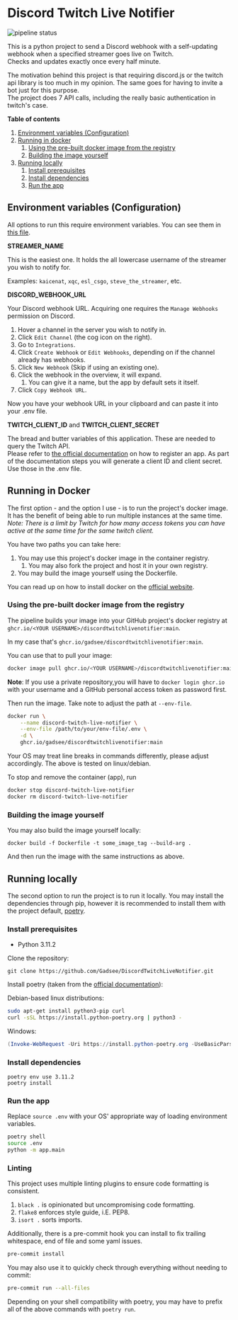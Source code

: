 # Discord Twitch Live Notifier

![pipeline status](https://github.com/Gadsee/DiscordTwitchLiveNotifier/actions/workflows/pipeline.yaml/badge.svg)

This is a python project to send a Discord webhook with a self-updating webhook 
when a specified streamer goes live on Twitch.  
Checks and updates exactly once every half minute.

The motivation behind this project is that requiring discord.js or the twitch api library is too much in my opinion.
The same goes for having to invite a bot just for this purpose.  
The project does 7 API calls, including the really basic authentication in twitch's case.

**Table of contents**
1. [Environment variables (Configuration)](#environment-variables-configuration)
2. [Running in docker](#running-in-docker)
   1. [Using the pre-built docker image from the registry](#using-the-pre-built-docker-image-from-the-registry)
   2. [Building the image yourself](#building-the-image-yourself)
3. [Running locally](#running-locally)
   1. [Install prerequisites](#install-prerequisites)
   2. [Install dependencies](#install-dependencies)
   3. [Run the app](#run-the-app)

## Environment variables (Configuration)

All options to run this require environment variables. You can see them in [this file](.env.example).

**STREAMER_NAME**

This is the easiest one. It holds the all lowercase username of the streamer you wish to notify for.

Examples: `kaicenat`, `xqc`, `esl_csgo`, `steve_the_streamer`, etc.

**DISCORD_WEBHOOK_URL**

Your Discord webhook URL. Acquiring one requires the `Manage Webhooks` permission on Discord.

1. Hover a channel in the server you wish to notify in.
2. Click `Edit Channel` (the cog icon on the right).
3. Go to `Integrations`.
4. Click `Create Webhook` or `Edit Webhooks`, depending on if the channel already has webhooks.
5. Click `New Webhook` (Skip if using an existing one).
6. Click the webhook in the overview, it will expand.
   1. You can give it a name, but the app by default sets it itself.
7. Click `Copy Webhook URL`.

Now you have your webhook URL in your clipboard and can paste it into your .env file.

**TWITCH_CLIENT_ID** and **TWITCH_CLIENT_SECRET**

The bread and butter variables of this application. These are needed to query the Twitch API.  
Please refer to [the official documentation](https://dev.twitch.tv/docs/authentication/register-app/) on how to register an app.
As part of the documentation steps you will generate a client ID and client secret.
Use those in the .env file.

## Running in Docker

The first option - and the option I use - is to run the project's docker image.  
It has the benefit of being able to run multiple instances at the same time.  
*Note: There is a limit by Twitch for how many access tokens you can have active at the same time for the same twitch client.*

You have two paths you can take here:
1. You may use this project's docker image in the container registry.
   1. You may also fork the project and host it in your own registry.
2. You may build the image yourself using the Dockerfile.

You can read up on how to install docker on the [official website](https://docs.docker.com/get-docker/).

### Using the pre-built docker image from the registry

The pipeline builds your image into your GitHub project's docker registry at  
`ghcr.io/<YOUR USERNAME>/discordtwitchlivenotifier:main`.

In my case that's `ghcr.io/gadsee/discordtwitchlivenotifier:main`.

You can use that to pull your image:
```bash
docker image pull ghcr.io/<YOUR USERNAME>/discordtwitchlivenotifier:main
```

**Note**: If you use a private repository,you will have to `docker login ghcr.io`
with your username and a GitHub personal access token as password first.

Then run the image. Take note to adjust the path at `--env-file`.
```bash
docker run \
    --name discord-twitch-live-notifier \
    --env-file /path/to/your/env-file/.env \
    -d \
    ghcr.io/gadsee/discordtwitchlivenotifier:main
```
Your OS may treat line breaks in commands differently, please adjust accordingly. 
The above is tested on linux/debian.

To stop and remove the container (app), run
```bash
docker stop discord-twitch-live-notifier
docker rm discord-twitch-live-notifier 
```

### Building the image yourself

You may also build the image yourself locally:
```commandline
docker build -f Dockerfile -t some_image_tag --build-arg .
```

And then run the image with the same instructions as above.

## Running locally

The second option to run the project is to run it locally.
You may install the dependencies through pip, however it is recommended to install them with the project default, [poetry](https://python-poetry.org).

### Install prerequisites

- Python 3.11.2

Clone the repository:
```commandline
git clone https://github.com/Gadsee/DiscordTwitchLiveNotifier.git
```

Install poetry (taken from the [official documentation](https://python-poetry.org/docs/)):

Debian-based linux distributions:
```bash
sudo apt-get install python3-pip curl
curl -sSL https://install.python-poetry.org | python3 -
```

Windows:
```powershell
(Invoke-WebRequest -Uri https://install.python-poetry.org -UseBasicParsing).Content | py -
```

### Install dependencies

```commandline
poetry env use 3.11.2
poetry install
```

### Run the app

Replace `source .env` with your OS' appropriate way of loading environment variables.

```bash
poetry shell
source .env
python -m app.main
```

### Linting

This project uses multiple linting plugins to ensure code formatting is consistent.

1. `black .` is opinionated but uncompromising code formatting.
2. `flake8` enforces style guide, i.E. PEP8.
3. `isort .` sorts imports.

Additionally, there is a pre-commit hook you can install to fix trailing whitespace, end of file and some yaml issues.
```bash
pre-commit install
```

You may also use it to quickly check through everything without needing to commit:
```bash
pre-commit run --all-files
```

Depending on your shell compatibility with poetry, you may have to prefix all of the above commands with `poetry run`.
